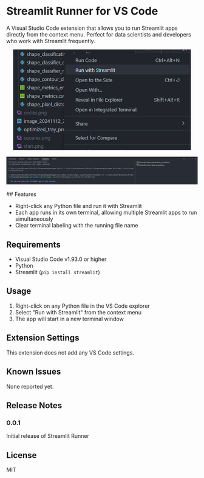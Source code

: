 # Streamlit Runner for VS Code

A Visual Studio Code extension that allows you to run Streamlit apps directly from the context menu. Perfect for data scientists and developers who work with Streamlit frequently.

<p align="center">
  <img src="./example-window.png" alt="Context menu showing Run with Streamlit option"/>
</p>

<p align="center">
  <img src="./example-terminal.png" alt="Multiple Streamlit instances running in terminal"/>
</p>
## Features

- Right-click any Python file and run it with Streamlit
- Each app runs in its own terminal, allowing multiple Streamlit apps to run simultaneously
- Clear terminal labeling with the running file name

## Requirements

- Visual Studio Code v1.93.0 or higher
- Python
- Streamlit (`pip install streamlit`)

## Usage

1. Right-click on any Python file in the VS Code explorer
2. Select "Run with Streamlit" from the context menu
3. The app will start in a new terminal window

## Extension Settings

This extension does not add any VS Code settings.

## Known Issues

None reported yet.

## Release Notes

### 0.0.1

Initial release of Streamlit Runner

## License

MIT